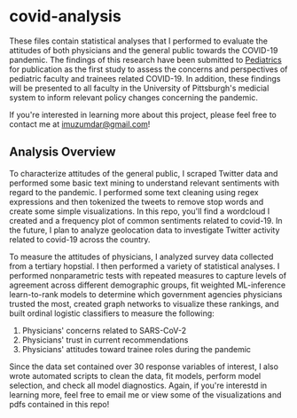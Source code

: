# covid-analysis
These files contain statistical analyses that I performed to evaluate the attitudes of both physicians and the general public 
towards the COVID-19 pandemic. The findings of this research have been submitted to [Pediatrics](https://pediatrics.aappublications.org/) for publication
as the first study to assess the concerns and perspectives of pediatric faculty and trainees related COVID-19. In addition,
these findings will be presented to all faculty in the University of Pittsburgh's medicial system to inform relevant policy 
changes concerning the pandemic.

If you're interested in learning more about this project, please feel free to contact me at [imuzumdar@gmail.com](mailto:imuzumdar@gmail.com)!

## Analysis Overview
To characterize attitudes of the general public, I scraped Twitter data and performed some basic text mining to understand
relevant sentiments with regard to the pandemic. I performed some text cleaning using regex expressions and then tokenized
the tweets to remove stop words and create some simple visualizations. In this repo, you'll find a wordcloud I created and
a frequency plot of common sentiments related to covid-19. In the future, I plan to analyze geolocation data to investigate Twitter activity related to covid-19 across the country.

To measure the attitudes of physicians, I analyzed survey data collected from a tertiary hopstial. I then performed a variety of
statistical analyses. I performed nonparametric tests with repeated measures to capture levels of agreement across different 
demographic groups, fit weighted ML-inference learn-to-rank models to determine which government agencies physicians trusted the most,
created graph networks to visualize these rankings, and built ordinal logistic classifiers to measure the following:

1. Physicians' concerns related to SARS-CoV-2
2. Physicians' trust in current recommendations
3. Physicians' attitudes toward trainee roles during the pandemic

Since the data set contained over 30 response variables of interest, I also wrote automated scripts to clean the data, fit models,
perform model selection, and check all model diagnostics. Again, if you're interestd in learning more, feel free to email me
or view some of the visualizations and pdfs contained in this repo!
